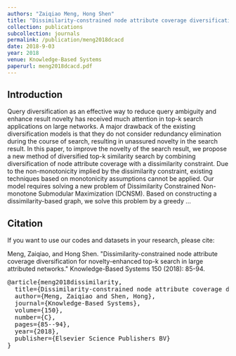 ```yaml
---
authors: "Zaiqiao Meng, Hong Shen"
title: "Dissimilarity-constrained node attribute coverage diversification for novelty-enhanced top-k search in large attributed networks"
collection: publications
subcollection: journals
permalink: /publication/meng2018dcacd
date: 2018-9-03
year: 2018
venue: Knowledge-Based Systems
paperurl: meng2018dcacd.pdf
---
```



## Introduction

Query diversification as an effective way to reduce query ambiguity and enhance result novelty has received much attention in top-k search applications on large networks. A major drawback of the existing diversification models is that they do not consider redundancy elimination during the course of search, resulting in unassured novelty in the search result. In this paper, to improve the novelty of the search result, we propose a new method of diversified top-k similarity search by combining diversification of node attribute coverage with a dissimilarity constraint. Due to the non-monotonicity implied by the dissimilarity constraint, existing techniques based on monotonicity assumptions cannot be applied. Our model requires solving a new problem of Dissimilarity Constrained Non-monotone Submodular Maximization (DCNSM). Based on constructing a dissimilarity-based graph, we solve this problem by a greedy …

## Citation

If you want to use our codes and datasets in your research, please cite:
>
Meng, Zaiqiao, and Hong Shen. "Dissimilarity-constrained node attribute coverage diversification for novelty-enhanced top-k search in large attributed networks." Knowledge-Based Systems 150 (2018): 85-94.


<pre>
@article{meng2018dissimilarity,
  title={Dissimilarity-constrained node attribute coverage diversification for novelty-enhanced top-k search in large attributed networks},
  author={Meng, Zaiqiao and Shen, Hong},
  journal={Knowledge-Based Systems},
  volume={150},
  number={C},
  pages={85--94},
  year={2018},
  publisher={Elsevier Science Publishers BV}
}

</pre>